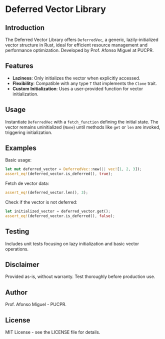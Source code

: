 
# Deferred Vector Library

## Introduction
The Deferred Vector Library offers `DeferredVec`, a generic, lazily-initialized vector structure in Rust, ideal for efficient resource management and performance optimization. Developed by Prof. Afonso Miguel at PUCPR.

## Features
- **Laziness**: Only initializes the vector when explicitly accessed.
- **Flexibility**: Compatible with any type `T` that implements the `Clone` trait.
- **Custom Initialization**: Uses a user-provided function for vector initialization.

## Usage
Instantiate `DeferredVec` with a `fetch_function` defining the initial state. The vector remains uninitialized (`None`) until methods like `get` or `len` are invoked, triggering initialization.

## Examples
Basic usage:
```rust
let mut deferred_vector = DeferredVec::new(|| vec![1, 2, 3]);
assert_eq!(deferred_vector.is_deferred(), true);
```
Fetch de vector data:
```rust
assert_eq!(deferred_vector.len(), 3);
```

Check if the vector is not deferred:
```rust
let initialized_vector = deferred_vector.get();
assert_eq!(deferred_vector.is_deferred(), false);
```

## Testing
Includes unit tests focusing on lazy initialization and basic vector operations.

## Disclaimer
Provided as-is, without warranty. Test thoroughly before production use.

## Author
Prof. Afonso Miguel - PUCPR.

## License
MIT License - see the LICENSE file for details.
